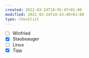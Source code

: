 ```yaml
---
created: 2022-03-24T10:55:47+01:00
modified: 2022-03-24T14:43:40+01:00
type: Checklist
---
```


- [ ] Winfried
- [x] Staubsauger
- [ ] Linux
- [x] Tipp
